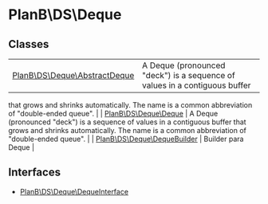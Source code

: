 
                                                                                                                                            
    
# PlanB\DS\Deque



## Classes
| | |
| --- | --- |
| [PlanB\DS\Deque\AbstractDeque](../../PlanB/DS/Deque/AbstractDeque.md) | A Deque (pronounced "deck") is a sequence of values in a contiguous buffer
that grows and shrinks automatically. The name is a common abbreviation of
"double-ended queue". |
| [PlanB\DS\Deque\Deque](../../PlanB/DS/Deque/Deque.md) | A Deque (pronounced "deck") is a sequence of values in a contiguous buffer
that grows and shrinks automatically. The name is a common abbreviation of
"double-ended queue". |
| [PlanB\DS\Deque\DequeBuilder](../../PlanB/DS/Deque/DequeBuilder.md) | Builder para Deque |


## Interfaces
- [PlanB\DS\Deque\DequeInterface](../../PlanB/DS/Deque/DequeInterface.md)




                                                                                                                                                                                                                                                                                                                                                                                                            
    
                                                                                                                                                                                                                                                                             
                